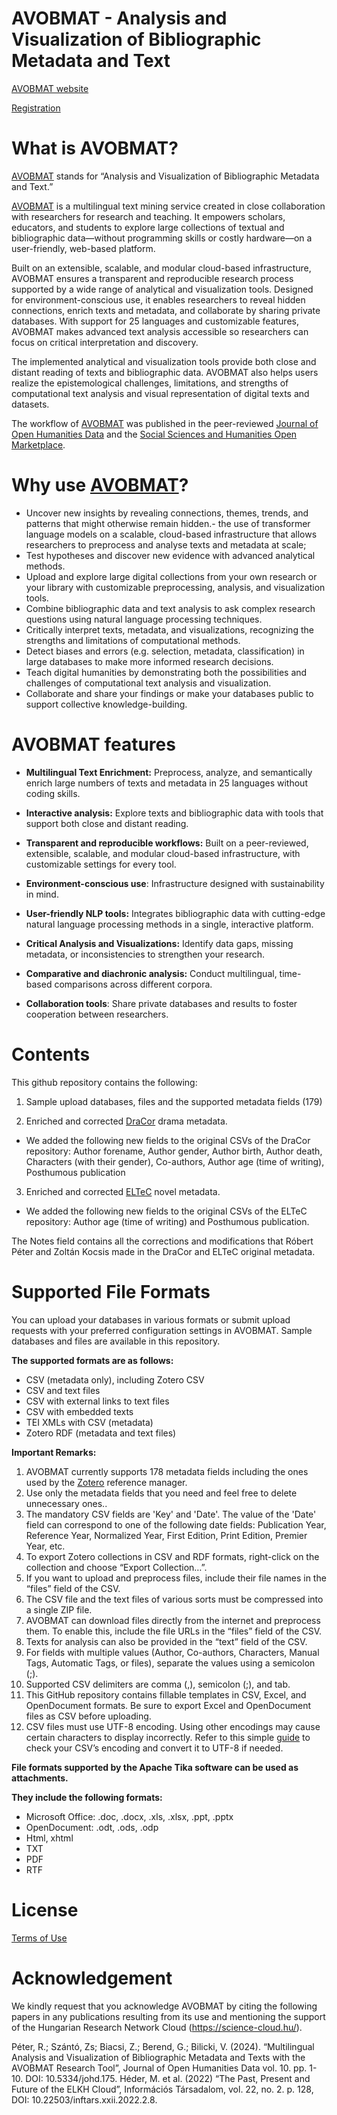 # AVOBMAT - Analysis and Visualization of Bibliographic Metadata and Text 

[AVOBMAT website](https://avobmat.hu/)

[Registration](https://avobmat-gwdg.web.app/register)

# What is AVOBMAT?
[AVOBMAT](https://avobmat.hu/) stands for “Analysis and Visualization of Bibliographic Metadata and Text.”

[AVOBMAT](https://avobmat.hu/) is a multilingual text mining service created in close collaboration with researchers for research and teaching. It empowers scholars, educators, and students to explore large collections of textual and bibliographic data—without programming skills or costly hardware—on a user-friendly, web-based platform.

Built on an extensible, scalable, and modular cloud-based infrastructure, AVOBMAT ensures a transparent and reproducible research process supported by a wide range of analytical and visualization tools. Designed for environment-conscious use, it enables researchers to reveal hidden connections, enrich texts and metadata, and collaborate by sharing private databases. With support for 25 languages and customizable features, AVOBMAT makes advanced text analysis accessible so researchers can focus on critical interpretation and discovery.

The implemented analytical and visualization tools provide both close and distant reading of texts and bibliographic data. AVOBMAT also helps users realize the epistemological challenges, limitations, and strengths of computational text analysis and visual representation of digital texts and datasets.

The workflow of [AVOBMAT](https://avobmat.hu/) was published in the peer-reviewed [Journal of Open Humanities Data](https://openhumanitiesdata.metajnl.com/articles/10.5334/johd.175) and the [Social Sciences and Humanities Open Marketplace](https://marketplace.sshopencloud.eu/workflow/RzvCOP).

# Why use [AVOBMAT](https://avobmat.hu/)?
- Uncover new insights by revealing connections, themes, trends, and patterns that might otherwise remain hidden.- the use of transformer language models on a scalable, cloud-based infrastructure that allows researchers to preprocess and analyse texts and metadata at scale; 
- Test hypotheses and discover new evidence with advanced analytical methods.
- Upload and explore large digital collections from your own research or your library with customizable preprocessing, analysis, and visualization tools.
- Combine bibliographic data and text analysis to ask complex research questions using natural language processing techniques.
- Critically interpret texts, metadata, and visualizations, recognizing the strengths and limitations of computational methods.
- Detect biases and errors (e.g. selection, metadata, classification) in large databases to make more informed research decisions.
- Teach digital humanities by demonstrating both the possibilities and challenges of computational text analysis and visualization.
- Collaborate and share your findings or make your databases public to support collective knowledge-building.

# AVOBMAT features

- **Multilingual Text Enrichment:** Preprocess, analyze, and semantically enrich large numbers of texts and metadata in 25 languages without coding skills.

- **Interactive analysis:** Explore texts and bibliographic data with tools that support both close and distant reading.

- **Transparent and reproducible workflows:** Built on a peer-reviewed, extensible, scalable, and modular cloud-based infrastructure, with customizable settings for every tool.

- **Environment-conscious use**: Infrastructure designed with sustainability in mind.

- **User-friendly NLP tools:** Integrates bibliographic data with cutting-edge natural language processing methods in a single, interactive platform.

- **Critical Analysis and Visualizations:** Identify data gaps, missing metadata, or inconsistencies to strengthen your research.

- **Comparative and diachronic analysis:** Conduct multilingual, time-based comparisons across different corpora.

- **Collaboration tools**: Share private databases and results to foster cooperation between researchers.

# Contents
This github repository contains the following:

1. Sample upload databases, files and the supported metadata fields (179)

2. Enriched and corrected [DraCor](https://dracor.org/) drama metadata. 
- We added the following new fields to the original CSVs of the DraCor repository: Author forename, Author gender, Author birth, Author death, Characters (with their gender), Co-authors, Author age (time of writing), Posthumous publication
		 
3. Enriched and corrected [ELTeC](https://github.com/COST-ELTeC) novel metadata.
- We added the following new fields to the original CSVs of the ELTeC repository: Author age (time of writing) and Posthumous publication.

The Notes field contains all the corrections and modifications that Róbert Péter and Zoltán Kocsis made in the DraCor and ELTeC original metadata.

# Supported File Formats

You can upload your databases in various formats or submit upload requests with your preferred configuration settings in AVOBMAT. Sample databases and files are available in this repository. 

**The supported formats are as follows:**

- CSV (metadata only), including Zotero CSV 
- CSV and text files
- CSV with external links to text files
- CSV with embedded texts
- TEI XMLs with CSV (metadata)
- Zotero RDF (metadata and text files)


**Important Remarks:**

1. AVOBMAT currently supports 178 metadata fields including the ones used by the [Zotero](https://www.zotero.org/) reference manager. 
2. Use only the metadata fields that you need and feel free to delete unnecessary ones..
3. The mandatory CSV fields are 'Key' and 'Date'. The value of the 'Date' field can correspond to one of the following date fields: Publication Year, Reference Year, Normalized Year, First Edition, Print Edition, Premier Year, etc.
4. To export Zotero collections in CSV and RDF formats, right-click on the collection and choose “Export Collection…”.
5. If you want to upload and preprocess files, include their file names in the “files” field of the CSV.
6. The CSV file and the text files of various sorts must be compressed into a single ZIP file.
7. AVOBMAT can download files directly from the internet and preprocess them. To enable this, include the file URLs in the “files” field of the CSV.
8. Texts for analysis can also be provided in the “text” field of the CSV.
9. For fields with multiple values (Author, Co-authors, Characters, Manual Tags, Automatic Tags, or files), separate the values using a semicolon (;).
10. Supported CSV delimiters are comma (,), semicolon (;), and tab.
11. This GitHub repository contains fillable templates in CSV, Excel, and OpenDocument formats. Be sure to export Excel and OpenDocument files as CSV before uploading.
12. CSV files must use UTF-8 encoding. Using other encodings may cause certain characters to display incorrectly. Refer to this simple [guide](https://drive.google.com/drive/folders/1SBmLK9Qur2xCvLeBfUTYMXU6NX9KoBsO) to check your CSV’s encoding and convert it to UTF-8 if needed.


**File formats supported by the Apache Tika software can be used as attachments.** 

**They include the following formats:**

- Microsoft Office: .doc, .docx, .xls, .xlsx, .ppt, .pptx
- OpenDocument: .odt, .ods, .odp
- Html, xhtml
- TXT
- PDF
- RTF


# License
[Terms of Use](https://docs.google.com/document/d/17XWovDNecfE-GNvso7LRIQ_UcDc5FxDW0-i5eBq7X7Q/edit?tab=t.0)

# Acknowledgement
We kindly request that you acknowledge AVOBMAT by citing the following papers in any publications resulting from its use and mentioning the support of the Hungarian Research Network Cloud (https://science-cloud.hu/).

Péter, R.; Szántó, Zs; Biacsi, Z.; Berend, G.; Bilicki, V. (2024). “Multilingual Analysis and Visualization of Bibliographic Metadata and Texts with the AVOBMAT Research Tool”, Journal of
Open Humanities Data vol. 10. pp. 1-10. DOI: 10.5334/johd.175.
Héder, M. et al. (2022) “The Past, Present and Future of the ELKH Cloud”, Információs Társadalom, vol. 22, no. 2. p. 128, DOI: 10.22503/inftars.xxii.2022.2.8.
